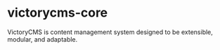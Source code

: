 victorycms-core
===============

VictoryCMS is content management system designed to be extensible, modular, and adaptable.
